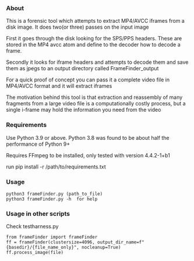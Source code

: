 <h3>About</h3>
This is a forensic tool which attempts to extract MP4/AVCC iframes from a disk image. It does two(or three) passes on the input image

First it goes through the disk looking for the SPS/PPS headers. These are stored in the MP4 avcc atom and define
to the decoder how to decode a frame. 

Secondly it looks for iframe headers and attempts to decode them
and save them as jpegs to an output directory called FrameFinder_output

For a quick proof of concept you can pass it a complete video file in MP4/AVCC format and it will extract iframes


The motivation behind this tool is that extraction and reassembly of many fragments from a large video file is a computationally costly process, but a single i-frame may hold the information you need from the video

<h3>Requirements</h3>
Use Python 3.9 or above. Python 3.8 was found to be about half the performance of Python 9+

Requires FFmpeg to be installed, only tested with version 4.4.2-1+b1

run pip install -r /path/to/requirements.txt


<h3>Usage</h3>

```
python3 frameFinder.py (path_to_file)
python3 frameFinder.py -h  for help
```

<h3>Usage in other scripts</h3>
Check testharness.py

```
from frameFinder import frameFinder
ff = frameFinder(clustersize=4096, output_dir_name=f"{basedir}/{file_name_only}", nocleanup=True)
ff.process_image(file)
```

